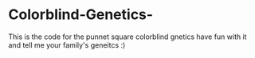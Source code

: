 # Colorblind-Genetics-
This is  the code for the punnet square colorblind gnetics have fun with it and tell me your family's geneitcs :)
